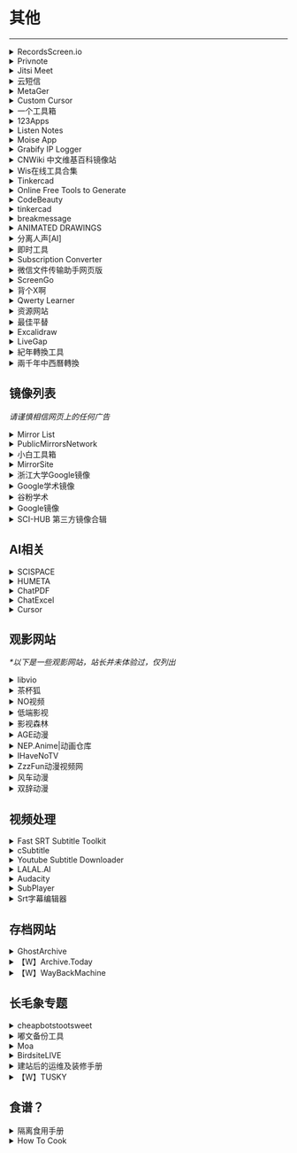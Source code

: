 # 其他

---

<div class="grid">
    <div><details><summary>RecordsScreen.io</summary><p>一款不需要安装就能使用的在线录屏工具，支持录制整个屏幕、浏览器、指定标签页，支持前置摄像头，无需下载任何安装包，有浏览器、有网就能录屏。但不能关掉麦克风声音，输出是视频格式是webm。<br/><a href="https://recordscreen.io/" target="_blank" role="button" class="outline">访问网站</a></p></details></div>
    <div><details><summary>Privnote</summary><p>免费且开箱即用的阅后即焚网站。<br/><a href="https://privnote.com/" target="_blank" role="button" class="outline">访问网站</a></p></details></div>
    <div><details><summary>Jitsi Meet</summary><p>一个免登录的线上会议平台。<br/><a href="https://meet.jit.si/" target="_blank" role="button" class="outline">访问网站</a></p></details></div>
</div>
<div class="grid">
    <div><details><summary>云短信</summary><p>一个免费的可以用临时号码接短信验证码的网站<br/><a href="https://yunduanxin.net/" target="_blank" role="button" class="outline">访问网站</a></p></details></div>
    <div><details><summary>MetaGer</summary><p>墙内应该可以稳定连接的搜索引擎（可能比较慢）<br/>它主要用的是未经审查的真国际版 Bing 的结果，所以中文的准确性会比墙内的 Bing 好很多，而且提供匿名代理功能，点 open anonymously 进入网页可以无需翻墙很方便地查看维基百科等图文为主的网站，但设置的语言没有中文。<br/><a href="https://metager.org/" target="_blank" role="button" class="outline">访问网站</a></p></details></div>
     <div><details><summary>Custom Cursor</summary><p>一个鼠标自定指针网站，有chrome插件+windows客户端<br/>网站上有制作好的各种鼠标指针。<br/>Windows客户端还可以自己上传图片制作<br/><a href="https://custom-cursor.com/" target="_blank" role="button" class="outline">访问网站</a></p></details></div>
</div>
<div class="grid">
    <div><div><details><summary>一个工具箱</summary><p>一个比较全的网页版工具箱<br/><a href="http://www.atoolbox.net/" target="_blank" role="button" class="outline">访问网站</a></p></details></div></div>
    <div><details><summary>123Apps</summary><p>一个好用的音视频及PDF在线编辑网站<br/><a href="https://123apps.com/cn/" target="_blank" role="button" class="outline">访问网站</a></p></details></div>
    <div><details><summary>Listen Notes</summary><p>一个播客搜索引擎<br/><a href="https://www.listennotes.com/zh-hans/" target="_blank" role="button" class="outline">访问网站</a></p></details></div>
</div>
<div class="grid">
    <div><details><summary>Moise App</summary><p>一个可以把伴奏人声很好的分离，单独提取的网站，在线网页就可以保存上传。直接注册每个月有五次免费机会。<br/><a href="https://moises.ai/" target="_blank" role="button" class="outline">访问网站</a></p></details></div>
    <div><details><summary>Grabify IP Logger</summary><p>一个追踪链接服务商，同时也提供短链接服务<br/><a href="https://grabify.link/" target="_blank" role="button" class="outline">访问网站</a></p></details></div>
    <div><details><summary>CNWiki 中文维基百科镜像站</summary><p>一个维基百科全量同步中文镜像站，在中国大陆可以直接访问，由原Mirrors.pw团队运营<br/><a href="https://www.cnwiki.me/" target="_blank" role="button" class="outline">访问网站</a></p></details></div>
</div>
<div class="grid">
    <div><details><summary>Wis在线工具合集</summary><p>包含词云、PDF编辑、区位分析工具、旅游资源数据库、绘图等工具的在线工具网站。<br/><a href="https://mywis.cn/tools" target="_blank" role="button" class="outline">访问网站</a></p></details></div>
    <div><details><summary>Tinkercad</summary><p>一个简单直觉的线上3D建模网站，可以上传SVG档，用右上差集联集之类的功能可以做出很多种的切割，功能里的特色的挤出可以自己捏造型<br/><a href="https://www.tinkercad.com/" target="_blank" role="button" class="outline">访问网站</a></p></details></div>
    <div><details><summary>Online Free Tools to Generate</summary><p>一个网页工具箱，好像关于网站开发的工具比较多<br/><a href="https://online-free-tools.com/en/index" target="_blank" role="button" class="outline">访问网站</a></p></details></div>
</div>
<div class="grid">
    <div><details><summary>CodeBeauty</summary><p>一个编程相关的网页工具箱<br/><a href="https://codebeautify.org/" target="_blank" role="button" class="outline">访问网站</a></p></details></div>
    <div><details><summary>tinkercad</summary><p>一个可免费用于非商业领域的3D模型网站，提供web版和app版<br/><a href="https://www.onshape.com/en/" target="_blank" role="button" class="outline">访问网站</a></p></details></div>
    <div><details><summary>breakmessage</summary><p>一个在电脑屏幕上显示离开信息的网站（不过也可以用Word？）<br/><a href="https://breakmessage.com/" target="_blank" role="button" class="outline">访问网站</a></p></details></div>
</div>
<div class="grid">
    <div><details><summary>ANIMATED DRAWINGS</summary><p>一个可以给自己的画绑定骨骼然后让它动起来的网站<br/><a href="https://sketch.metademolab.com/" target="_blank" role="button" class="outline">访问网站</a></p></details></div>
    <div><details><summary>分离人声[AI]</summary><p>一个可以免登录分离音乐中的人声和伴奏的网站<br/><a href="https://vocalremover.org/zh/" target="_blank" role="button" class="outline">访问网站</a></p></details></div>
    <div><details><summary>即时工具</summary><p>一个内容挺全的在线工具箱<br/><a href="https://www.67tool.com/" target="_blank" role="button" class="outline">访问网站</a></p></details></div>
</div>
<div class="grid">
    <div><details><summary>Subscription Converter</summary><p>一个可以在各种科学上网软件之间转换订阅格式的网站<br/><a href="https://sub-web.netlify.app/" target="_blank" role="button" class="outline">访问网站</a></p></details></div>
    <div><details><summary>微信文件传输助手网页版</summary><p>如果临时需要在陌生电脑上传输文件，可以使用这个网页版文件传输助手，微信扫码登录即可，可以双向互传文本、图片和文件，退出浏览器即退出登录，无需下载微信，比较方便。<br/><a href="https://filehelper.weixin.qq.com/" target="_blank" role="button" class="outline">访问网站</a></p></details></div>
    <div><details><summary>ScreenGo</summary><p>一个可以通过浏览器共享屏幕的网站<br/><a href="https://app.screego.net/" target="_blank" role="button" class="outline">访问网站</a><br/><a href="https://github.com/screego/server/" target="_blank" role="button" class="outline">源码地址</a></p></details></div>
</div>
<div class="grid">
    <div><details><summary>背个X啊</summary><p>一个通过挖孔的方法辅助背书的网站，也有自己的APP和小程序。APP和小程序用起来会更顺手一些<br/><a href="https://beigexa.com/" target="_blank" role="button" class="outline">访问网站</a></p></details></div>
    <div><details><summary>Qwerty Learner</summary><p>为键盘工作者设计的单词记忆与英语肌肉记忆锻炼软件 <br/><a href="https://qwerty.kaiyi.cool/" target="_blank" role="button" class="outline">访问网站</a><br/><a href="https://github.com/RealKai42/qwerty-learner" target="_blank" role="button" class="outline">项目地址</a></p></details></div>
    <div><details><summary>资源网站</summary><p>由小众软件论坛网友提供的一些免费、免登录、免回复的资源网站合集，包括软件、音乐、影视下载等<br/><a href="https://meta.appinn.net/t/topic/48365" target="_blank" role="button" class="outline">访问网站</a><br/><a href="https://web.archive.org/web/20240111085216/https://meta.appinn.net/t/topic/48365" target="_blank" role="button" class="outline">【W】访问备份</a></p></details></div>
</div>
<div class="grid">
    <div><details><summary>最佳平替</summary><p>旨在帮助你找到最便宜的搜索词: 输入你想搜索的商品名，AI会给出低价的替代品，结果可能不准，开心就好 : )<br/><a href="https://www.pingti.xyz/" target="_blank" role="button" class="outline">访问网站</a></p></details></div>
    <div><details><summary>Excalidraw</summary><p>一个开源的用于绘制手绘图的虚拟白板，数据完全保存在本地，可导出<br/><a href="https://excalidraw.com/" target="_blank" role="button" class="outline">访问网站</a><br/><a href="https://github.com/excalidraw/excalidraw" target="_blank" role="button" class="outline">项目地址</a></p></details></div>
    <div><details><summary>LiveGap</summary><p>一个在线表格制作网站，可以制作精美的图表，基本功能可免登录使用<br/><a href="https://charts.livegap.com/?lan=zh" target="_blank" role="button" class="outline">访问网站</a></p></details></div>
</div>
<div class="grid">
    <div><details><summary>紀年轉換工具</summary><p>本工具可作东亚各王朝纪年与公历间之转换，包括中西历转换。现已完成246 BCE–2100 CE 之中历、太平天历、日本元号、Âm lịch (越南阴历)等之转换工作；并已针对某些纪年，如秦汉历、唐肃宗、武后、太平天国等时期作特殊处理。<br/><a href="https://kanasimi.github.io/CeJS/_test%20suite/era.htm" target="_blank" role="button" class="outline">访问网站</a><br/><a href="https://github.com/kanasimi/CeJS" target="_blank" role="button" class="outline">项目地址</a></p></details></div>
    <div><details><summary>兩千年中西曆轉換</summary><p>由中华民国中央研究院提供的中西方历法互转程序<br/><a href="https://sinocal.sinica.edu.tw/" target="_blank" role="button" class="outline">访问网站</a></p></details></div>
    <div> </div>
</div>

## 镜像列表

*请谨慎相信网页上的任何广告*

<div class="grid">
     <div><details><summary>Mirror List</summary><p>这是一个由私人维护的镜像站列表，其中包含了中国大陆可直接访问的Google Search、Google Scholar、Wayback Machine（网页时光机）、DuckDuckGo（另一个搜索引擎）、Github、OpenSources镜像。现在域名已被DNS污染，无法打开，请直接访问仓库GitHub【W】。<br/><a href="https://www.library.ac.cn/" target="_blank" role="button" class="outline">访问网站</a><br/><a href="https://github.com/librarycloud/list" target="_blank" role="button" class="outline">GitHub仓库</a></p></details></div>
    <div><details><summary>PublicMirrorsNetwork</summary><p>一个免费国外网站反向代理网站，提供Google、Google Scholar、Wikipedia、Telegraph等网站的镜像服务。原mirrors.pw，因域名被污染所以换了域名<br/><a href="https://sb250.gq/" target="_blank" role="button" class="outline">访问网站</a></p></details></div>
    <div><details><summary>小白工具箱</summary><p>一个搜集了SCIHub、ZLibrary、LibGen、Google和Google学术等网站镜像站的网站。<br/><a href="https://www.ooopn.com/" target="_blank" role="button" class="outline">访问网站</a></p></details></div>
</div>
<div class="grid">
    <div><details><summary>MirrorSite</summary><p>GitHub上网友整理的镜像网站列表，包括ChatGPT、Google系列产品、SCI-Hub、GitHub等网站<br/><a href="https://github.com/runningcheese/MirrorSite" target="_blank" role="button" class="outline">访问网站</a><br/><a href="https://githubfast.com/runningcheese/Awesome-AI" target="_blank" role="button" class="outline">镜像链接（1）</a><br/><a href="https://521github.com/runningcheese/MirrorSite" target="_blank" role="button" class="outline">镜像链接（2）</a></p></details></div>
    <div><details><summary>浙江大学Google镜像</summary><p>验证你是否来自浙江大学，三个问题的答案分别是：心灵之约、水朝夕、csxy@123<br/><a href="https://g.luciaz.me/" target="_blank" role="button" class="outline">访问网站</a></p></details></div>
    <div><details><summary>Google学术镜像</summary><p><a href="https://scholar.lanfanshu.cn/" target="_blank" role="button" class="outline">访问网站</a></p></details></div>
</div>
<div class="grid">
    <div><details><summary>谷粉学术</summary><p>由学术文献研究者联合建立的文献检索服务,方便大家稳定快速地利用谷歌学术搜索查找文献进行学术研究.您所在区域google学术无法访问时用谷粉学术进行文献查找就对了。<br/><a href="https://gfsoso.99lb.net/" target="_blank" role="button" class="outline">访问网站</a></p></details></div>
    <div><details><summary>Google镜像</summary><p><a href="https://scholar.niostack.com/" target="_blank" role="button" class="outline">访问网站</a></p></details></div>
    <div><details><summary>SCI-HUB 第三方镜像合辑</summary><p><a href="https://sci-hub.org.cn/" target="_blank" role="button" class="outline">访问网站1</a><br/><a href="https://sci-hub.et-fine.com/" target="_blank" role="button" class="outline">访问网站2</a><br/><a href="https://sci-hub.wf/" target="_blank" role="button" class="outline">访问网站3</a><br/><a href="https://sci-hub.yt/" target="_blank" role="button" class="outline">访问网站4</a><br/><a href="https://sci-hub.shop/" target="_blank" role="button" class="outline">访问网站5</a><br/><a href="https://sci-hub.st/" target="_blank" role="button" class="outline">访问网站6</a><br/><a href="https://sci-hub.se/" target="_blank" role="button" class="outline">访问网站7</a><br/><a href="https://sci-hub.wf/" target="_blank" role="button" class="outline">访问网站8</a><br/><a href="https://sci-hub.ren/" target="_blank" role="button" class="outline">访问网站9</a></p></details></div>
</div>


## AI相关

<div class="grid">
    <div><details><summary>SCISPACE</summary><p>一个可以用AI帮你读论文的网站，可以直接在线查找，也可以上传PDF<br/><a href="https://typeset.io/" target="_blank" role="button" class="outline">访问网站</a></p></details></div>
    <div><details><summary>HUMETA</summary><p>一个可以自己上传PDF，让AI帮你读论文的网站<br/><a href="https://www.humata.ai/" target="_blank" role="button" class="outline">访问网站</a></p></details></div>
    <div><details><summary>ChatPDF</summary><p>一个可以上传PDF并让AI理解PDF内容的网站<br/><a href="https://www.chatpdf.com/" target="_blank" role="button" class="outline">访问网站</a></p></details></div>
</div>
<div class="grid">
    <div><details><summary>ChatExcel</summary><p>一个可以用ChatGPT做表的网站<br/><a href="https://chatexcel.com/" target="_blank" role="button" class="outline">访问网站</a></p></details></div>
    <div><details><summary>Cursor</summary><p>一个AI辅助编程的网站<br/><a href="https://www.cursor.so/" target="_blank" role="button" class="outline">访问网站</a></p></details></div>
    <div> </div>
</div>

## 观影网站

<i>*以下是一些观影网站，站长并未体验过，仅列出</i>

<div class="grid">
    <div><details><summary>libvio</summary><p><a href="https://www.libvio.me/" target="_blank" role="button" class="outline">访问网站</a></p></details></div>
    <div><details><summary>茶杯狐</summary><p><a href="https://cupfox.app/" target="_blank" role="button" class="outline">访问网站</a></p></details></div>
    <div><details><summary>NO视频</summary><p><a href="https://www.novipnoad.com/" target="_blank" role="button" class="outline">访问网站</a></p></details></div>
</div>
<div class="grid">
    <div><details><summary>低端影视</summary><p><a href="https://ddrk.me/" target="_blank" role="button" class="outline">访问网站</a></p></details></div>
    <div><details><summary>影视森林</summary><p>一个比较全的影视导航小站<br/><a href="http://www.549.tv/" target="_blank" role="button" class="outline">访问网站</a></p></details></div>
    <div><details><summary>AGE动漫</summary><p><a href="https://www.agemys.com/" target="_blank" role="button" class="outline">访问网站</a></p></details></div>
</div>
<div class="grid">
    <div><details><summary>NEP.Anime|动画仓库</summary><p>一个Telegram 的动画仓库频道，是机器人自动抓取各大BT站的新番资源，因为这个频道是18年才有的，所以18年之前的动画没有。可以在频道内在线观看也可以下载观看。<br/><a href="https://t.me/AnimeNep" target="_blank" role="button" class="outline">访问网站</a></p></details></div>
    <div><details><summary>IHaveNoTV</summary><p>一个可以看高清无水印纪录片的网站<br/><a href="https://ihavenotv.com/" target="_blank" role="button" class="outline">访问网站</a></p></details></div>
    <div><details><summary>ZzzFun动漫视频网</summary><p><a href="http://www.zzzfun.com/" target="_blank" role="button" class="outline">访问网站</a></p></details></div>
</div>
<div class="grid">
    <div><details><summary>风车动漫</summary><p><a href="https://dm530.org/" target="_blank" role="button" class="outline">访问网站</a></p></details></div>
    <div><details><summary>双辞动漫</summary><p><a href="https://www.scfun.net/" target="_blank" role="button" class="outline">访问网站</a></p></details></div>
    <div> </div>
</div>

## 视频处理

<div class="grid">
    <div><details><summary>Fast SRT Subtitle Toolkit</summary><p>超快上字幕的网站工具，把视频传到右边，逐字稿贴到左边，按开始之后再按播放视频，按K就可以自动帮你结束这行跳下一行，详细的快捷键下面有写，输出选SRT档（最简单的字幕档），建议一行不要超过22个字<br/><a href="https://srt.coderemixer.com/" target="_blank" role="button" class="outline">访问网站</a></p></details></div>
    <div><details><summary>cSubtitle</summary><p>一个可以自动辨识逐字稿且会生成正确的SRT档的网站，正确率很高，但只能用于三分钟的视频免费<br/><a href="https://www.csubtitle.com/" target="_blank" role="button" class="outline">访问网站</a></p></details></div>
    <div><details><summary>Youtube Subtitle Downloader</summary><p>可以下载youtube已经有的字幕SRT档<br/><a href="https://toolboxtw.com/downloader/youtube_subtitle" target="_blank" role="button" class="outline">访问网站</a></p></details></div>
</div>
<div class="grid">
    <div><details><summary>LALAL.AI</summary><p>可以分开人声轨和音轨的网站，总长超过一分半的会被卡掉，建议分小段，人声分的有点沙哑<br/><a href="https://www.lalal.ai/" target="_blank" role="button" class="outline">访问网站</a></p></details></div>
    <div><details><summary>Audacity</summary><p>一个开源的音频编辑软件，去噪音之类的功能很棒<br/><a href="https://www.audacityteam.org/" target="_blank" role="button" class="outline">访问网站</a></p></details></div>
    <div><details><summary>SubPlayer</summary><p>一个可以在线处理Srt字幕的网站，调整自动生成的字幕时很好用<br/><a href="https://subplayer.js.org/" target="_blank" role="button" class="outline">访问网站</a></p></details></div>
</div>
<div class="grid">
    <div><details><summary>Srt字幕编辑器</summary><p>另一个可以在线编辑字幕的网站<br/><a href="https://huiyingzimu.com/srt-editor/" target="_blank" role="button" class="outline">访问网站</a></p></details></div>
    <div> </div>
    <div> </div>
</div>

## 存档网站

<div class="grid">
    <div><details><summary>GhostArchive</summary><p>目前大陆可用且可以存档微信公众号的备份网站<br/><a href="https://ghostarchive.org/" target="_blank" role="button" class="outline">访问网站</a></p></details></div>
    <div><details><summary>【W】Archive.Today</summary><p>一个可以无视网站Robots.txt存档网站内容的备份网站<br/><a href="https://archive.today/" target="_blank" role="button" class="outline">访问网站</a></p></details></div>
    <div><details><summary>【W】WayBackMachine</summary><p>老牌网站存档网站，可以找到很多网页的备份<br/><a href="https://archive.org/web/" target="_blank" role="button" class="outline">访问网站</a></p></details></div>
</div>

## 长毛象专题

<div class="grid">
    <div><details><summary>cheapbotstootsweet</summary><p>一个教你做简单的Mastodon Bot的网站<br/><a href="https://cheapbotstootsweet.com/" target="_blank" role="button" class="outline">访问网站</a></p></details></div>
    <div><details><summary>嘟文备份工具</summary><p>长毛象嘟文备份工具<br/><a href="https://github.com/zero-mstd/mav-z" target="_blank" role="button" class="outline">访问网站</a><br/><a href="https://1234.as/@zero/106737013233732646" target="_blank" role="button" class="outline">使用教程</a></p></details></div>
    <div><details><summary>Moa</summary><p>可以把自己的推特账号上的发帖同步到自己毛象<br/><a href="https://moa.party/" target="_blank" role="button" class="outline">访问网站</a></p></details></div>
</div>
<div class="grid">
    <div><details><summary>BirdsiteLIVE</summary><p>可以让长毛象账号关注推特账号<br/><a href="https://birdsite.slashdev.space/" target="_blank" role="button" class="outline">访问网站</a></p></details></div>
    <div><details><summary>建站后的运维及装修手册</summary><p>长毛象建站指南！可以自己建一个玩玩！<br/><a href="https://mantyke.icu/posts/2022/mastodon_mammota/" target="_blank" role="button" class="outline">访问网站</a></p></details></div>
    <div><details><summary>【W】TUSKY</summary><p>一个开源的第三方Mastodon安卓客户端，使用体验很不错<br/><a href="https://tusky.app/" target="_blank" role="button" class="outline">访问网站</a></p></details></div>
</div>

## 食谱？

<div class="grid">
    <div><details><summary>隔离食用手册</summary><p>一个UI很漂亮的开源做菜网站，可以根据你现有的食材和烹饪工具选择合适的菜，并且提供b站的视频教程地址<br/><a href="https://cook.yunyoujun.cn/" target="_blank" role="button" class="outline">访问网站</a><br/><a href="https://github.com/YunYouJun/cook" target="_blank" role="button" class="outline">查看源码</a></p></details></div>
    <div><details><summary>How To Cook</summary><p>一个开源的菜谱很精准可控的做菜网站<br/><a href="https://cook.aiurs.co/" target="_blank" role="button" class="outline">访问网站</a><br/><a href="https://github.com/Anduin2017/HowToCook" target="_blank" role="button" class="outline">查看源码</a></p></details></div>
    <div> </div>
</div>